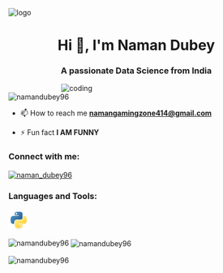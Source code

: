 ![logo]()
<h1 align="center">Hi 👋, I'm Naman Dubey</h1>
<h3 align="center">A passionate Data Science from India</h3>
<img align="right" alt="coding" width="400" src="https://imarticus.org/blog/wp-content/uploads/2021/12/gew.gif">


<p align="left"> <img src="https://komarev.com/ghpvc/?username=namandubey96&label=Profile%20views&color=0e75b6&style=flat" alt="namandubey96" /> </p>

- 📫 How to reach me **namangamingzone414@gmail.com**

- ⚡ Fun fact **I AM FUNNY**

<h3 align="left">Connect with me:</h3>
<p align="left">
<a href="https://instagram.com/naman_dubey96" target="blank"><img align="center" src="https://raw.githubusercontent.com/rahuldkjain/github-profile-readme-generator/master/src/images/icons/Social/instagram.svg" alt="naman_dubey96" height="30" width="40" /></a>
</p>

<h3 align="left">Languages and Tools:</h3>
<p align="left"> <a href="https://www.python.org" target="_blank" rel="noreferrer"> <img src="https://raw.githubusercontent.com/devicons/devicon/master/icons/python/python-original.svg" alt="python" width="40" height="40"/> </a> </p>

<p><img align="left" src="https://github-readme-stats.vercel.app/api/top-langs?username=namandubey96&show_icons=true&locale=en&layout=compact" alt="namandubey96" /></p>

<p>&nbsp;<img align="center" src="https://github-readme-stats.vercel.app/api?username=namandubey96&show_icons=true&locale=en" alt="namandubey96" /></p>

<p><img align="center" src="https://github-readme-streak-stats.herokuapp.com/?user=namandubey96&" alt="namandubey96" /></p>
